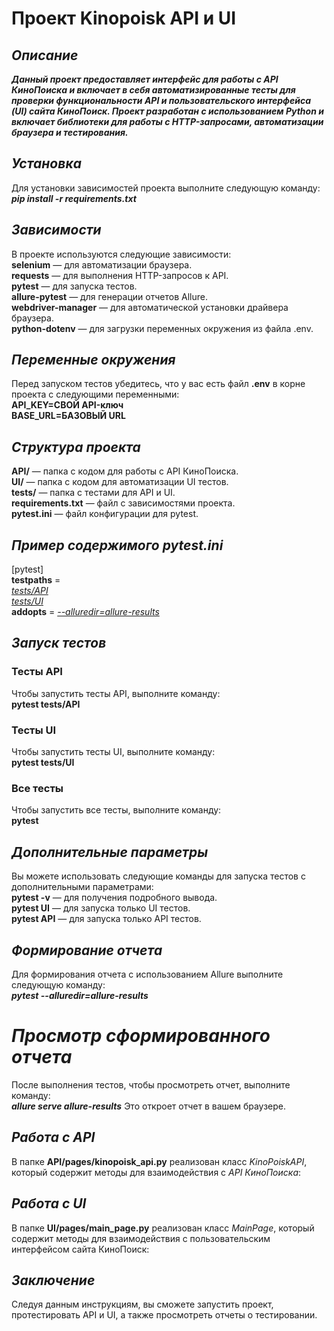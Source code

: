 # Проект Kinopoisk API и UI

## *Описание*

***Данный проект предоставляет интерфейс для работы с API КиноПоиска и включает в себя автоматизированные тесты для проверки функциональности API и пользовательского интерфейса (UI) сайта КиноПоиск. Проект разработан с использованием Python и включает библиотеки для работы с HTTP-запросами, автоматизации браузера и тестирования.***


## *Установка*
Для установки зависимостей проекта выполните следующую команду:\
**_pip install -r requirements.txt_**


## *Зависимости*
В проекте используются следующие зависимости:\
**selenium** — для автоматизации браузера.\
**requests** — для выполнения HTTP-запросов к API.\
**pytest** — для запуска тестов.\
**allure-pytest** — для генерации отчетов Allure.\
**webdriver-manager** — для автоматической установки драйвера браузера.\
**python-dotenv** — для загрузки переменных окружения из файла .env.


## *Переменные окружения*
Перед запуском тестов убедитесь, что у вас есть файл **.env** в корне проекта с следующими переменными:\
**API_KEY=СВОЙ API-ключ**\
**BASE_URL=БАЗОВЫЙ URL**


## *Структура проекта*
**API/** — папка с кодом для работы с API КиноПоиска.\
**UI/** — папка с кодом для автоматизации UI тестов.\
**tests/** — папка с тестами для API и UI.\
**requirements.txt** — файл с зависимостями проекта.\
**pytest.ini** — файл конфигурации для pytest.


## *Пример содержимого _pytest.ini_*
[pytest]\
**testpaths** = \
<ins>_tests/API_</ins>\
<ins>_tests/UI_</ins>\
**addopts** = <ins>_--alluredir=allure-results_</ins>


## *Запуск тестов*

### Тесты API
Чтобы запустить тесты API, выполните команду:\
**pytest tests/API**

### Тесты UI
Чтобы запустить тесты UI, выполните команду:\
**pytest tests/UI**

### Все тесты
Чтобы запустить все тесты, выполните команду:\
**pytest**


## *Дополнительные параметры*
Вы можете использовать следующие команды для запуска тестов с дополнительными параметрами:\
**pytest -v** — для получения подробного вывода.\
**pytest UI** — для запуска только UI тестов.\
**pytest API** — для запуска только API тестов.


## *Формирование отчета*
Для формирования отчета с использованием Allure выполните следующую команду:\
**_pytest --alluredir=allure-results_**

# *Просмотр сформированного отчета*
После выполнения тестов, чтобы просмотреть отчет, выполните команду:\
**_allure serve allure-results_**
Это откроет отчет в вашем браузере.

## *Работа с API*
В папке **API/pages/kinopoisk_api.py** реализован класс _KinoPoiskAPI_, который содержит методы для взаимодействия с _API КиноПоиска_:

## *Работа с UI*
В папке **UI/pages/main_page.py** реализован класс _MainPage_, который содержит методы для взаимодействия с пользовательским интерфейсом сайта КиноПоиск:


## *Заключение*
Следуя данным инструкциям, вы сможете запустить проект, протестировать API и UI, а также просмотреть отчеты о 
тестировании.
